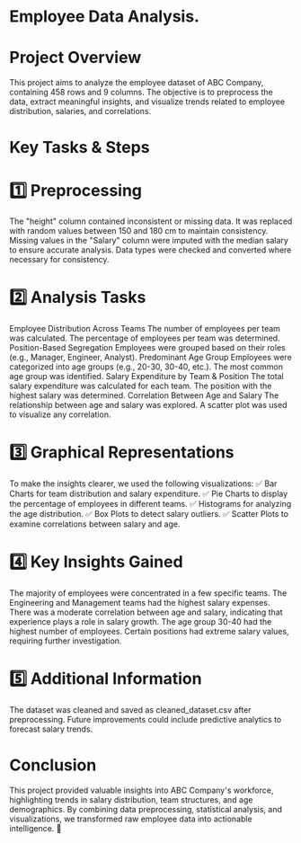 # Employee Data Analysis.
# Project Overview
This project aims to analyze the employee dataset of ABC Company, containing 458 rows and 9 columns. The objective is to preprocess the data, extract meaningful insights, and visualize trends related to employee distribution, salaries, and correlations.

# Key Tasks & Steps
# 1️⃣ Preprocessing
The "height" column contained inconsistent or missing data. It was replaced with random values between 150 and 180 cm to maintain consistency.
Missing values in the "Salary" column were imputed with the median salary to ensure accurate analysis.
Data types were checked and converted where necessary for consistency.

# 2️⃣ Analysis Tasks
Employee Distribution Across Teams
The number of employees per team was calculated.
The percentage of employees per team was determined.
Position-Based Segregation
Employees were grouped based on their roles (e.g., Manager, Engineer, Analyst).
Predominant Age Group
Employees were categorized into age groups (e.g., 20-30, 30-40, etc.).
The most common age group was identified.
Salary Expenditure by Team & Position
The total salary expenditure was calculated for each team.
The position with the highest salary was determined.
Correlation Between Age and Salary
The relationship between age and salary was explored.
A scatter plot was used to visualize any correlation.

# 3️⃣ Graphical Representations
To make the insights clearer, we used the following visualizations:
✅ Bar Charts for team distribution and salary expenditure.
✅ Pie Charts to display the percentage of employees in different teams.
✅ Histograms for analyzing the age distribution.
✅ Box Plots to detect salary outliers.
✅ Scatter Plots to examine correlations between salary and age.

# 4️⃣ Key Insights Gained
The majority of employees were concentrated in a few specific teams.
The Engineering and Management teams had the highest salary expenses.
There was a moderate correlation between age and salary, indicating that experience plays a role in salary growth.
The age group 30-40 had the highest number of employees.
Certain positions had extreme salary values, requiring further investigation.

# 5️⃣ Additional Information
The dataset was cleaned and saved as cleaned_dataset.csv after preprocessing.
Future improvements could include predictive analytics to forecast salary trends.
# Conclusion
This project provided valuable insights into ABC Company's workforce, highlighting trends in salary distribution, team structures, and age demographics. By combining data preprocessing, statistical analysis, and visualizations, we transformed raw employee data into actionable intelligence. 🚀

